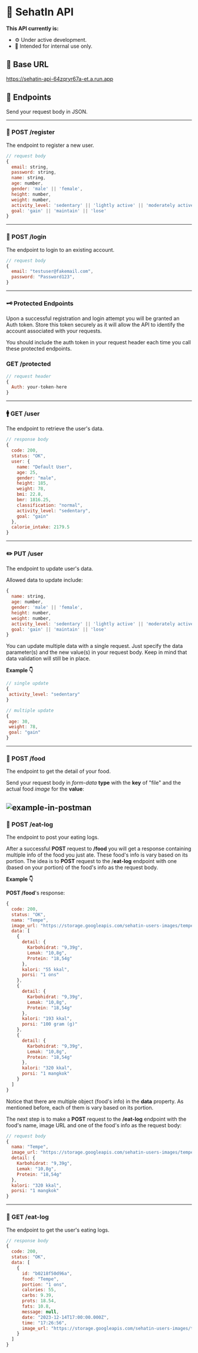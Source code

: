 # 📄 SehatIn API
**This API currently is:**
- ⚙️ Under active development.
- 🪪 Intended for internal use only.

## 🔗 Base URL
https://sehatin-api-64zqryr67a-et.a.run.app

## 🎯 Endpoints
Send your request body in JSON.

---
### 📝 POST /register
The endpoint to register a new user.
```javascript
// request body
{
  email: string,
  password: string,
  name: string,
  age: number,
  gender: 'male' || 'female',
  height: number,
  weight: number,
  activity_level: 'sedentary' || 'lightly active' || 'moderately active' || 'very active' || 'extra active',
  goal: 'gain' || 'maintain' || 'lose'
}
```
---
### 🔐 POST /login
The endpoint to login to an existing account.
```javascript
// request body
{
  email: "testuser@fakemail.com",
  password: "Password123",
}
```
---
### 🗝️ Protected Endpoints
Upon a successful registration and login attempt you will be granted an Auth token. Store this token securely as it will allow the API to identify the account associated with your requests.

You should include the auth token in your request header each time you call these protected endpoints.

### GET /protected
```javascript
// request header
{
  Auth: your-token-here
}
```
---
### 🚹 GET /user

The endpoint to retrieve the user's data.

```javascript
// response body
{
  code: 200,
  status: "OK",
  user: {
    name: "Default User",
    age: 25,
    gender: "male",
    height: 185,
    weight: 78,
    bmi: 22.8,
    bmr: 1816.25,
    classification: "normal",
    activity_level: "sedentary",
    goal: "gain"
  },
  calorie_intake: 2179.5
}
```
---
### ✏️ PUT /user
The endpoint to update user's data.

Allowed data to update include:
```javascript
{
  name: string,
  age: number,
  gender: 'male' || 'female',
  height: number,
  weight: number,
  activity_level: 'sedentary' || 'lightly active' || 'moderately active' || 'very active' || 'extra active',
  goal: 'gain' || 'maintain' || 'lose'
}
```

You can update multiple data with a single request. Just specify the data parameter(s) and the new value(s) in your request body. Keep in mind that data validation will still be in place.

**Example 👇**
```javascript
// single update
{
 activity_level: "sedentary"
}
```
```javascript
// multiple update
{
 age: 30,
 weight: 78,
 goal: "gain"
}
```
---
### 🍕 POST /food
The endpoint to get the detail of your food.

Send your request body in *form-data* **type** with the **key** of "file" and the actual food *image* for the **value**:

![example-in-postman](https://storage.googleapis.com/sehatin-users-images/example-in-postman.jpg)
---
### 🥪 POST /eat-log
The endpoint to post your eating logs.

After a successful **POST** request to **/food** you will get a response containing multiple info of the food you just ate. These food's info is vary based on its portion. The idea is to **POST** request to the /**eat-log** endpoint with one (based on your portion) of the food's info as the request body.

**Example 👇**

**POST /food**'s response:
```javascript
{
  code: 200,
  status: "OK",
  nama: "Tempe",
  image_url: "https://storage.googleapis.com/sehatin-users-images/tempe.jpg",
  data: [
    {
      detail: {
        Karbohidrat: "9,39g",
        Lemak: "10,8g",
        Protein: "18,54g"
      },
      kalori: "55 kkal",
      porsi: "1 ons"
    },
    {
      detail: {
        Karbohidrat: "9,39g",
        Lemak: "10,8g",
        Protein: "18,54g"
      },
      kalori: "193 kkal",
      porsi: "100 gram (g)"
    },
    {
      detail: {
        Karbohidrat: "9,39g",
        Lemak: "10,8g",
        Protein: "18,54g"
      },
      kalori: "320 kkal",
      porsi: "1 mangkok"
    }
  ]
}
```

Notice that there are multiple object (food's info) in the **data** property. As mentioned before, each of them is vary based on its portion.

The next step is to make a **POST** request to the **/eat-log** endpoint with the food's name, image URL and one of the food's info as the request body:

```javascript
// request body
{
  nama: "Tempe",
  image_url: "https://storage.googleapis.com/sehatin-users-images/tempe.jpg",
  detail: {
    Karbohidrat: "9,39g",
    Lemak: "10,8g",
    Protein: "18,54g"
  },
  kalori: "320 kkal",
  porsi: "1 mangkok"
}
```
---
### 📃 GET /eat-log
The endpoint to get the user's eating logs.

```javascript
// response body
{
  code: 200,
  status: "OK",
  data: [
    {
      id: "b0218f50d96a",
      food: "Tempe",
      portion: "1 ons",
      calories: 55,
      carbs: 9.39,
      prots: 18.54,
      fats: 10.8,
      message: null,
      date: "2023-12-14T17:00:00.000Z",
      time: "17:26:56",
      image_url: "https://storage.googleapis.com/sehatin-users-images/tempe.jpg"
    }
  ]
}
```